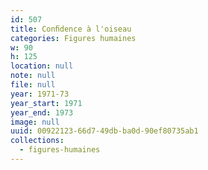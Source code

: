 ```yaml
---
id: 507
title: Conﬁdence à l'oiseau
categories: Figures humaines
w: 90
h: 125
location: null
note: null
file: null
year: 1971-73
year_start: 1971
year_end: 1973
image: null
uuid: 00922123-66d7-49db-ba0d-90ef80735ab1
collections:
  - figures-humaines
---
```


